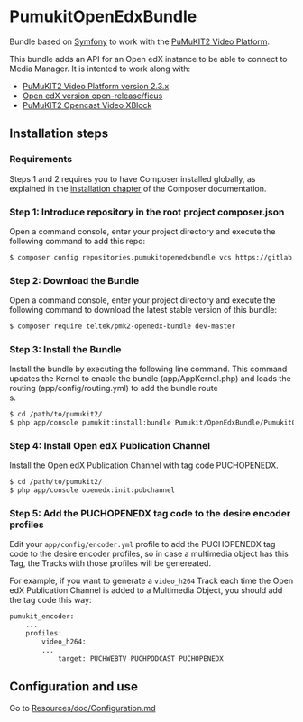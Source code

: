 # PumukitOpenEdxBundle

Bundle based on [Symfony](http://symfony.com/) to work with the [PuMuKIT2 Video Platform](https://github.com/campusdomar/PuMuKIT2/blob/2.3.x/README.md).

This bundle adds an API for an Open edX instance to be able to connect to Media Manager. It is intented to work along with:

- [PuMuKIT2 Video Platform version 2.3.x](https://github.com/campusdomar/PuMuKIT2/blob/2.3.x/README.md)
- [Open edX version open-release/ficus](https://github.com/edx/edx-platform)
- [PuMuKIT2 Opencast Video XBlock](https://github.com/teltek/pumukit2-opencast-video-xblock)


## Installation steps

### Requirements

Steps 1 and 2 requires you to have Composer installed globally, as explained
in the [installation chapter](https://getcomposer.org/doc/00-intro.md)
of the Composer documentation.

### Step 1: Introduce repository in the root project composer.json

Open a command console, enter your project directory and execute the
following command to add this repo:

```bash
$ composer config repositories.pumukitopenedxbundle vcs https://gitlab.teltek.es/pumukit2/pumukitopenedxbundle.git
```

### Step 2: Download the Bundle

Open a command console, enter your project directory and execute the
following command to download the latest stable version of this bundle:

```bash
$ composer require teltek/pmk2-openedx-bundle dev-master
```

### Step 3: Install the Bundle

Install the bundle by executing the following line command. This command updates the Kernel to enable the bundle (app/AppKernel.php) and loads the routing (app/config/routing.yml) to add the bundle route\
s.

```bash
$ cd /path/to/pumukit2/
$ php app/console pumukit:install:bundle Pumukit/OpenEdxBundle/PumukitOpenEdxBundle
```

### Step 4: Install Open edX Publication Channel

Install the Open edX Publication Channel with tag code PUCHOPENEDX.

```bash
$ cd /path/to/pumukit2/
$ php app/console openedx:init:pubchannel
```

### Step 5: Add the PUCHOPENEDX tag code to the desire encoder profiles

Edit your `app/config/encoder.yml` profile to add the PUCHOPENEDX tag code to the desire encoder profiles,
so in case a multimedia object has this Tag, the Tracks with those profiles will be genereated.

For example, if you want to generate a `video_h264` Track each time the Open edX Publication Channel is
added to a Multimedia Object, you should add the tag code this way:

```bash
pumukit_encoder:
    ...
    profiles:
        video_h264:
	    ...
            target: PUCHWEBTV PUCHPODCAST PUCHOPENEDX

```

## Configuration and use

Go to [Resources/doc/Configuration.md](Resources/doc/Configuration.md)